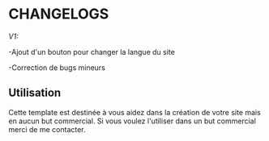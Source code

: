 # CHANGELOGS

*V1:*

-Ajout d'un bouton pour changer la langue du site            

-Correction de bugs mineurs

## Utilisation

Cette template est destinée à vous aidez dans la création de votre site mais en aucun but commercial. Si vous voulez l'utiliser dans un but commercial merci de me contacter.
